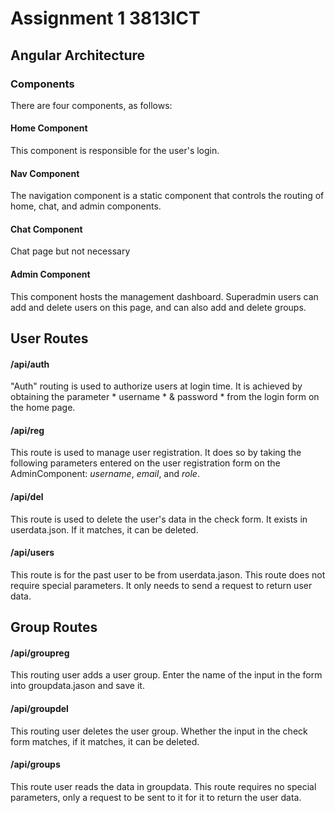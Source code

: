 # Assignment 1 3813ICT

## Angular Architecture
### Components
There are four components, as follows:

#### Home Component

This component is responsible for the user's login.

#### Nav Component
The navigation component is a static component that controls the routing of home, chat, and admin components.

#### Chat Component
Chat page but not necessary

#### Admin Component

This component hosts the management dashboard. Superadmin users can add and delete users on this page, and can also add and delete groups.


## User Routes
#### /api/auth
"Auth" routing is used to authorize users at login time. It is achieved by obtaining the parameter * username * & password * from the login form on the home page. 

#### /api/reg
This route is used to manage user registration. It does so by taking the following parameters entered on the user registration form on the AdminComponent: *username*,  *email*, and *role*. 

#### /api/del
This route is used to delete the user's data in the check form. It exists in userdata.json. If it matches, it can be deleted.

#### /api/users
This route is for the past user to be from userdata.jason. This route does not require special parameters. It only needs to send a request to return user data.

## Group Routes
#### /api/groupreg
This routing user adds a user group. Enter the name of the input in the form into groupdata.jason and save it.

#### /api/groupdel
This routing user deletes the user group. Whether the input in the check form matches, if it matches, it can be deleted.

#### /api/groups
This route user reads the data in groupdata.
This route requires no special parameters, only a request to be sent to it for it to return the user data.
